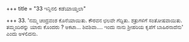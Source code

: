 +++
title = "33 ಇನ್ದಿನಲಿ ಕಡೆಯಾಯ್ತಲಾ"

+++
33. 'ನಮ್ಮ ಚಂದ್ರವಂಶ ಕೊನೆಯಾಯಿತು. ಕೌರವನ ಛಲವೇ ಗೆದ್ದಿತು.  ಶತ್ರುಗಳಿಗೆ ಸಂತೋಷವಾಯಿತು.  ತಮ್ಮಂದಿರನ್ನು ಯಾರು ಕೊಂದರು  ? ಅಕಟಾ... ಶಿವಶಿವಾ.... ಇಂದು ನಾನು ಶ್ರೀಹರಿಯ ಕೃಪೆಗೆ ಬಾಹಿರನಾದೆನು'  ಎಂದು ಅಳಲಿದನು.